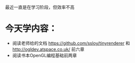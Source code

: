 

最近一直是在学习阶段，但效率不高
# 今天学内容：
  - 阅读老师给的文档 https://github.com/ssloy/tinyrenderer 和  http://ogldev.atspace.co.uk/ 前六章
  - 阅读书本OpenGL编程基础前两章









